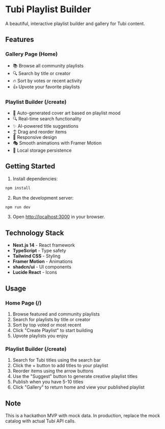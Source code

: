 # Tubi Playlist Builder

A beautiful, interactive playlist builder and gallery for Tubi content.

## Features

### Gallery Page (Home)
- 📚 Browse all community playlists
- 🔍 Search by title or creator
- 🔥 Sort by votes or recent activity
- 👍 Upvote your favorite playlists

### Playlist Builder (/create)
- 🎨 Auto-generated cover art based on playlist mood
- 🔍 Real-time search functionality
- ✨ AI-powered title suggestions
- ↕️ Drag and reorder items
- 📱 Responsive design
- 🎭 Smooth animations with Framer Motion
- 💾 Local storage persistence

## Getting Started

1. Install dependencies:
```bash
npm install
```

2. Run the development server:
```bash
npm run dev
```

3. Open [http://localhost:3000](http://localhost:3000) in your browser.

## Technology Stack

- **Next.js 14** - React framework
- **TypeScript** - Type safety
- **Tailwind CSS** - Styling
- **Framer Motion** - Animations
- **shadcn/ui** - UI components
- **Lucide React** - Icons

## Usage

### Home Page (/)
1. Browse featured and community playlists
2. Search for playlists by title or creator
3. Sort by top voted or most recent
4. Click "Create Playlist" to start building
5. Upvote playlists you enjoy

### Playlist Builder (/create)
1. Search for Tubi titles using the search bar
2. Click the + button to add titles to your playlist
3. Reorder items using the arrow buttons
4. Use the "Suggest" button to generate creative playlist titles
5. Publish when you have 5-10 titles
6. Click "Gallery" to return home and view your published playlist

## Note

This is a hackathon MVP with mock data. In production, replace the mock catalog with actual Tubi API calls.

